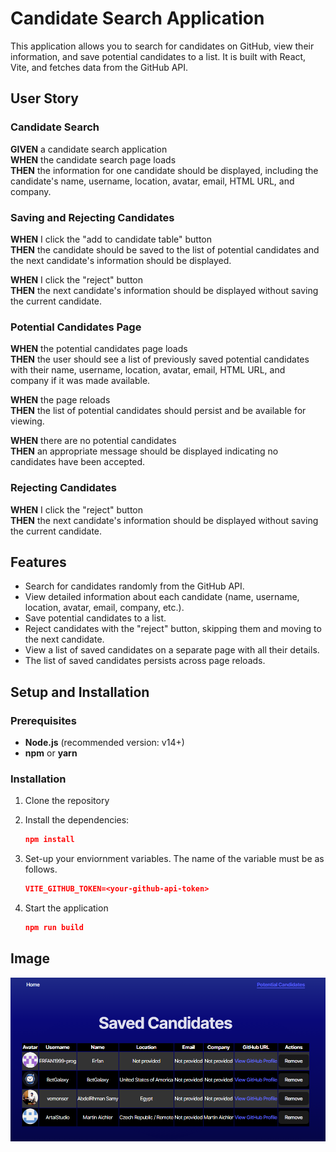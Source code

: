 # Candidate Search Application

This application allows you to search for candidates on GitHub, view their information, and save potential candidates to a list. It is built with React, Vite, and fetches data from the GitHub API.

## User Story

### Candidate Search

**GIVEN** a candidate search application  
**WHEN** the candidate search page loads  
**THEN** the information for one candidate should be displayed, including the candidate's name, username, location, avatar, email, HTML URL, and company.

### Saving and Rejecting Candidates

**WHEN** I click the "add to candidate table" button  
**THEN** the candidate should be saved to the list of potential candidates and the next candidate's information should be displayed.  

**WHEN** I click the "reject" button  
**THEN** the next candidate's information should be displayed without saving the current candidate.

### Potential Candidates Page

**WHEN** the potential candidates page loads  
**THEN** the user should see a list of previously saved potential candidates with their name, username, location, avatar, email, HTML URL, and company if it was made available.  

**WHEN** the page reloads  
**THEN** the list of potential candidates should persist and be available for viewing.

**WHEN** there are no potential candidates  
**THEN** an appropriate message should be displayed indicating no candidates have been accepted.

### Rejecting Candidates

**WHEN** I click the "reject" button  
**THEN** the next candidate's information should be displayed without saving the current candidate.

## Features

- Search for candidates randomly from the GitHub API.
- View detailed information about each candidate (name, username, location, avatar, email, company, etc.).
- Save potential candidates to a list.
- Reject candidates with the "reject" button, skipping them and moving to the next candidate.
- View a list of saved candidates on a separate page with all their details.
- The list of saved candidates persists across page reloads.

## Setup and Installation

### Prerequisites

- **Node.js** (recommended version: v14+)
- **npm** or **yarn**

### Installation

1. Clone the repository

2. Install the dependencies:
   ```json
   npm install
   ```

3. Set-up your enviornment variables.
   The name of the variable must be as follows.
   ```json
   VITE_GITHUB_TOKEN=<your-github-api-token>
   ```

4. Start the application
   ```json
   npm run build
   ```

## Image
![screenshotlistdemo](./public/Screenshot%202025-01-28%20220226.png)


